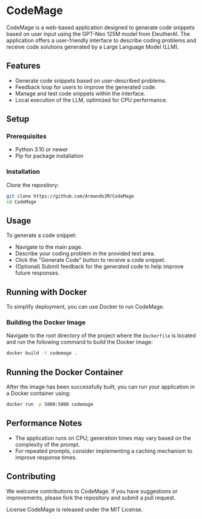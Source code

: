 # CodeMage

CodeMage is a web-based application designed to generate code snippets based on user input using the GPT-Neo 125M model from EleutherAI. The application offers a user-friendly interface to describe coding problems and receive code solutions generated by a Large Language Model (LLM).

## Features

- Generate code snippets based on user-described problems.
- Feedback loop for users to improve the generated code.
- Manage and test code snippets within the interface.
- Local execution of the LLM, optimized for CPU performance.

## Setup

### Prerequisites

- Python 3.10 or newer
- Pip for package installation

### Installation

Clone the repository:

```bash
git clone https://github.com/ArmandoJM/CodeMage
cd CodeMage
```

## Usage

To generate a code snippet:

- Navigate to the main page.
- Describe your coding problem in the provided text area.
- Click the "Generate Code" button to receive a code snippet.
- (Optional) Submit feedback for the generated code to help improve future responses.


## Running with Docker

To simplify deployment, you can use Docker to run CodeMage.

### Building the Docker Image

Navigate to the root directory of the project where the `Dockerfile` is located and run the following command to build the Docker image:

```bash
docker build -t codemage .
```

## Running the Docker Container
After the image has been successfully built, you can run your application in a Docker container using:
```bash
docker run -p 5000:5000 codemage
```

## Performance Notes

- The application runs on CPU; generation times may vary based on the complexity of the prompt.
- For repeated prompts, consider implementing a caching mechanism to improve response times.

## Contributing

We welcome contributions to CodeMage. If you have suggestions or improvements, please fork the repository and submit a pull request.

License
CodeMage is released under the MIT License.